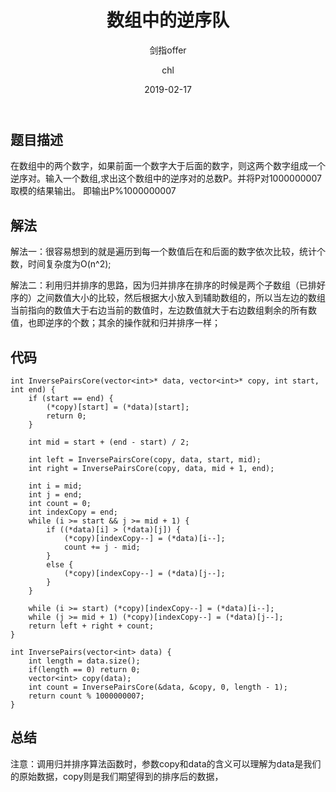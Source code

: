 ﻿---
layout:     post
title:      "数组中的逆序队"
subtitle:   "剑指offer"
date:       2019-02-17
author:     "chl"
header-img: "img/img/jzoffer.jpg"
tags:
    - 剑指offer
    - 算法
    - 数据结构
--- 

## 题目描述
在数组中的两个数字，如果前面一个数字大于后面的数字，则这两个数字组成一个逆序对。输入一个数组,求出这个数组中的逆序对的总数P。并将P对1000000007取模的结果输出。 即输出P%1000000007

## 解法
解法一：很容易想到的就是遍历到每一个数值后在和后面的数字依次比较，统计个数，时间复杂度为O(n^2);

解法二：利用归并排序的思路，因为归并排序在排序的时候是两个子数组（已排好序的）之间数值大小的比较，然后根据大小放入到辅助数组的，所以当左边的数组当前指向的数值大于右边当前的数值时，左边数值就大于右边数组剩余的所有数值，也即逆序的个数；其余的操作就和归并排序一样；

## 代码
```
int InversePairsCore(vector<int>* data, vector<int>* copy, int start, int end) {
	if (start == end) {
		(*copy)[start] = (*data)[start];
		return 0;
	}

	int mid = start + (end - start) / 2;

	int left = InversePairsCore(copy, data, start, mid);
	int right = InversePairsCore(copy, data, mid + 1, end);

	int i = mid;
	int j = end;
	int count = 0;
	int indexCopy = end;
	while (i >= start && j >= mid + 1) {
		if ((*data)[i] > (*data)[j]) {
			(*copy)[indexCopy--] = (*data)[i--];
			count += j - mid;
		}
		else {
			(*copy)[indexCopy--] = (*data)[j--];
		}
	}

	while (i >= start) (*copy)[indexCopy--] = (*data)[i--];
	while (j >= mid + 1) (*copy)[indexCopy--] = (*data)[j--];
	return left + right + count;
}

int InversePairs(vector<int> data) {
    int length = data.size();
    if(length == 0) return 0;
	vector<int> copy(data);
	int count = InversePairsCore(&data, &copy, 0, length - 1);
	return count % 1000000007;
}
```

## 总结
注意：调用归并排序算法函数时，参数copy和data的含义可以理解为data是我们的原始数据，copy则是我们期望得到的排序后的数据，